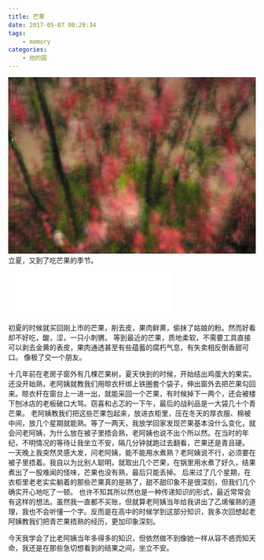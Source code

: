 ```yaml
---
title: 芒果
date: 2017-05-07 00:29:34
tags:
    - memory
categories:
    - 他的国
---
```

![雨夜](/asserts/images/IMG_20150326_220214.jpg)
立夏，又到了吃芒果的季节。
<!-- more -->

<iframe frameborder="no" border="0" marginwidth="0" marginheight="0" width=330 height=86 src="//music.163.com/outchain/player?type=2&id=209115&auto=1&height=66"></iframe>

初夏的时候就买回刚上市的芒果，削去皮，果肉鲜黄，偷抹了姑娘的粉。然而好看却不好吃，酸，涩，一只小刺猬。
等到最近的芒果，质地柔软，不需要工具直接可以剥去金黄的表皮，果肉通透甚至有些蕴蓄的腐朽气息，有失卖相反倒香甜可口。
像极了交一个朋友。

十几年前在老房子窗外有几棵芒果树，夏天快到的时候，开始结出鸡蛋大的果实。还没开始熟，老阿姨就教我们用晾衣杆绑上铁圈套个袋子，伸出窗外去把芒果勾回来。晾衣杆在窗台上一进一出，就能采回一个芒果，有时候掉下一两个，还会被楼下刨冰店的老板破口大骂。窃喜和忐忑的一下午，最后的战利品是一大袋几十个青芒果。
老阿姨教我们把这些芒果包起来，放进衣柜里，压在冬天的厚衣服、棉被中间，放几个星期就能熟。等了一两天，我放学回家发现芒果基本没什么变化，就会问老阿姨，为什么放在被子里捂会熟，老阿姨也说不出个所以然。在当时的年纪，不明情况的等待让我坐立不安，隔几分钟就跑过去翻看，芒果还是青且硬。
一天晚上我突然灵感大发，问老阿姨，能不能用水煮熟？老阿姨说不行，必须要在被子里捂着。我自以为比别人聪明，就取出几个芒果，在锅里用水煮了好久，结果煮出了一股难闻的怪味，芒果也没有熟，最后只能丢掉。
后来过了几个星期，在衣柜里老老实实躺着的那些芒果真的是熟了，甜不甜印象不是很深刻，但我们几个确实开心地吃了一顿。
也许不知其所以然也是一种传递知识的形式，最近常常会有这样的想法。虽然我一直都不买账，但就算老阿姨当年给我讲出了乙烯催熟的道理，我也不会听懂一个字。反而是在高中的时候学到这部分知识，我多次回想起老阿姨教我们把青芒果捂熟的经历，更加印象深刻。

今天我学会了比老阿姨当年多得多的知识，但依然做不到像她一样从容不惑而知天命，我还是在那些急切想看到的结果之间，坐立不安。
